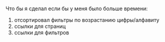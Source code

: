 Что бы я сделал если бы у меня было больше времени:
1) отсортировал фильтры по возрастанию цифры/алфавиту
2) ссылки для страниц
3) ссылки для фильтров
